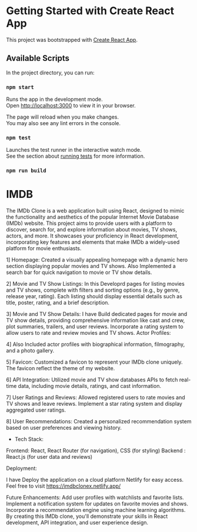 # Getting Started with Create React App

This project was bootstrapped with [Create React App](https://github.com/facebook/create-react-app).

## Available Scripts

In the project directory, you can run:

### `npm start`

Runs the app in the development mode.\
Open [http://localhost:3000](http://localhost:3000) to view it in your browser.

The page will reload when you make changes.\
You may also see any lint errors in the console.

### `npm test`

Launches the test runner in the interactive watch mode.\
See the section about [running tests](https://facebook.github.io/create-react-app/docs/running-tests) for more information.

### `npm run build`


# IMDB
The IMDb Clone is a web application built using React, designed to mimic the functionality and aesthetics of the popular Internet Movie Database (IMDb) website. 
This project aims to provide users with a platform to discover, search for, and explore information about movies, TV shows, actors, and more. It showcases your proficiency in React development, 
incorporating key features and elements that make IMDb a widely-used platform for movie enthusiasts.

1] Homepage:
Created a visually appealing homepage with a dynamic hero section displaying popular movies and TV shows.
Also Implemented a search bar for quick navigation to movie or TV show details.

2] Movie and TV Show Listings:
In this Developrd pages for listing movies and TV shows, complete with filters and sorting options (e.g., by genre, release year, rating).
Each listing should display essential details such as title, poster, rating, and a brief description.

3] Movie and TV Show Details:
I have Build dedicated pages for movie and TV show details, providing comprehensive information like cast and crew, plot summaries, trailers, and user reviews.
Incorporate a rating system to allow users to rate and review movies and TV shows.
Actor Profiles:

4] Also Included actor profiles with biographical information, filmography, and a photo gallery.

5] Favicon:
Customized a favicon to represent your IMDb clone uniquely. The favicon reflect the theme of my website.

6] API Integration:
Utilized movie and TV show databases APIs to fetch real-time data, including movie details, ratings, and cast information.

7] User Ratings and Reviews:
Allowed registered users to rate movies and TV shows and leave reviews.
Implement a star rating system and display aggregated user ratings.

8] User Recommendations:
Created  a personalized recommendation system based on user preferences and viewing history.

* Tech Stack:

Frontend: React, React Router (for navigation), CSS (for styling)
Backend : React.js (for user data and reviews)

Deployment:

I have Deploy the application on a cloud platform  Netlify for easy access.
 Feel free to visit https://imdbclonex.netlify.app/


Future Enhancements:
Add user profiles with watchlists and favorite lists.
Implement a notification system for updates on favorite movies and shows.
Incorporate a recommendation engine using machine learning algorithms.
By creating this IMDb clone, you'll demonstrate your skills in React development, API integration, and user experience design. 






